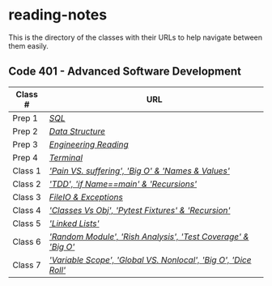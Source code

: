 
# reading-notes

This is the directory of the classes with their URLs to help navigate between them easily.


## Code 401 - Advanced Software Development


| **Class #** | **URL** |   
| -------- | -----------|
| Prep 1  | *[SQL](./Read3_SQL.md)*|
| Prep 2  | *[Data Structure](./DataStructure.md)*|
| Prep 3  | *[Engineering Reading](./EngineeringReading.md)*|
| Prep 4  | *[Terminal](./Read4_Terminal.md)*|
| Class 1 | *['Pain VS. suffering', 'Big O' & 'Names & Values' ](./ReadingQuestions.md)* | 
| Class 2 | *['TDD', 'if _Name_==_main_' & 'Recursions'](./Read2.md)*     | 
| Class 3 |  *[FileIO & Exceptions](./ReadClass3.md)* |
| Class 4 | *[ 'Classes Vs Obj', 'Pytest Fixtures' & 'Recursion'](./ReadClass_04.md)* |  
| Class 5 | *['Linked Lists'](./ReadClass_05.md)* |
| Class 6 | *['Random Module', 'Rish Analysis', 'Test Coverage' & 'Big O'](./ReadClass_06.md)* |
| Class 7 | *['Variable Scope', 'Global VS. Nonlocal', 'Big O', 'Dice Roll'](./ReadClass_07.md)*